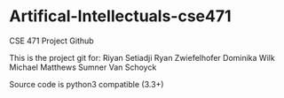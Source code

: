 # Artifical-Intellectuals-cse471
CSE 471 Project Github

This is the project git for:
Riyan Setiadji
Ryan Zwiefelhofer
Dominika Wilk
Michael Matthews
Sumner Van Schoyck

Source code is python3 compatible (3.3+)